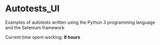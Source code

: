 # Autotests_UI
Examples of autotests written using the Python 3 programming language and the Selenium framework

Current time spent working: <b>8 hours</b>